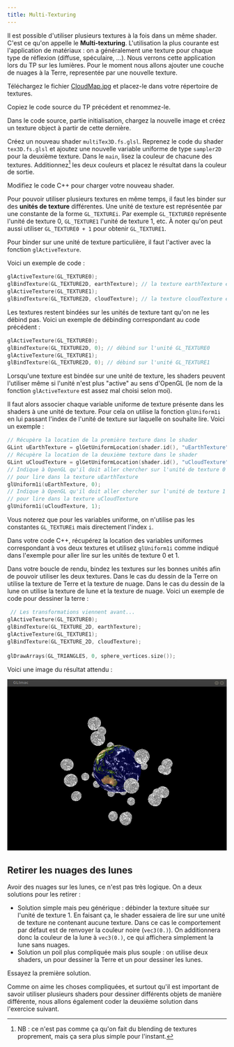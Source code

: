 ```yaml
---
title: Multi-Texturing
---
```


Il est possible d'utiliser plusieurs textures à la fois dans un même shader. C'est ce qu'on appelle le **Multi-texturing**. L'utilisation la plus courante est l'application de matériaux : on a généralement une texture pour chaque type de réflexion (diffuse, spéculaire, ...). Nous verrons cette application lors du TP sur les lumières. Pour le moment nous allons ajouter une couche de nuages à la Terre, representée par une nouvelle texture.

Téléchargez le fichier [CloudMap.jpg](https://igm.univ-mlv.fr/~biri/Enseignement/IMAC2/opengl-TPs/resources/CloudMap.jpg) et placez-le dans votre répertoire de textures.

Copiez le code source du TP précédent et renommez-le.

Dans le code source, partie initialisation, chargez la nouvelle image et créez un texture object à partir de cette dernière.

Créez un nouveau shader `multiTex3D.fs.glsl`. Reprenez le code du shader `tex3D.fs.glsl` et ajoutez une nouvelle variable uniforme de type `sampler2D` pour la deuxième texture. Dans le `main`, lisez la couleur de chacune des textures. Additionnez[^1] les deux couleurs et placez le résultat dans la couleur de sortie. 

[^1]: NB : ce n'est pas comme ça qu'on fait du blending de textures proprement, mais ça sera plus simple pour l'instant.

Modifiez le code C++ pour charger votre nouveau shader.

Pour pouvoir utiliser plusieurs textures en même temps, il faut les binder sur des **unités de texture** différentes. Une unité de texture est représentée par une constante de la forme `GL_TEXTUREi`. Par exemple `GL_TEXTURE0` représente l'unité de texture 0, `GL_TEXTURE1` l'unité de texture 1, etc. À noter qu'on peut aussi utiliser `GL_TEXTURE0 + 1` pour obtenir `GL_TEXTURE1`.

Pour binder sur une unité de texture particulière, il faut l'activer avec la fonction `glActiveTexture`.

Voici un exemple de code :

```cpp
glActiveTexture(GL_TEXTURE0);
glBindTexture(GL_TEXTURE2D, earthTexture); // la texture earthTexture est bindée sur l'unité GL_TEXTURE0
glActiveTexture(GL_TEXTURE1);
glBindTexture(GL_TEXTURE2D, cloudTexture); // la texture cloudTexture est bindée sur l'unité GL_TEXTURE1
```

Les textures restent bindées sur les unités de texture tant qu'on ne les débind pas. Voici un exemple de débinding correspondant au code précédent :

```cpp
glActiveTexture(GL_TEXTURE0);
glBindTexture(GL_TEXTURE2D, 0); // débind sur l'unité GL_TEXTURE0
glActiveTexture(GL_TEXTURE1);
glBindTexture(GL_TEXTURE2D, 0); // débind sur l'unité GL_TEXTURE1
```

Lorsqu'une texture est bindée sur une unité de texture, les shaders peuvent l'utiliser même si l'unité n'est plus "active" au sens d'OpenGL (le nom de la fonction `glActiveTexture` est assez mal choisi selon moi).

Il faut alors associer chaque variable uniforme de texture présente dans les shaders à une unité de texture. Pour cela on utilise la fonction `glUniform1i` en lui passant l'index de l'unité de texture sur laquelle on souhaite lire. Voici un exemple :

```cpp
// Récupère la location de la première texture dans le shader
GLint uEarthTexture = glGetUniformLocation(shader.id(), "uEarthTexture");
// Récupère la location de la deuxième texture dans le shader
GLint uCloudTexture = glGetUniformLocation(shader.id(), "uCloudTexture");
// Indique à OpenGL qu'il doit aller chercher sur l'unité de texture 0 
// pour lire dans la texture uEarthTexture
glUniform1i(uEarthTexture, 0);
// Indique à OpenGL qu'il doit aller chercher sur l'unité de texture 1
// pour lire dans la texture uCloudTexture
glUniform1i(uCloudTexture, 1);
```

Vous noterez que pour les variables uniforme, on n'utilise pas les constantes `GL_TEXTUREi` mais directement l'index `i`.

Dans votre code C++, récupérez la location des variables uniformes correspondant à vos deux textures et utilisez `glUniform1i` comme indiqué dans l'exemple pour aller lire sur les unités de texture 0 et 1.

Dans votre boucle de rendu, bindez les textures sur les bonnes unités afin de pouvoir utiliser les deux textures. Dans le cas du dessin de la Terre on utilise la texture de Terre et la texture de nuage. Dans le cas du dessin de la lune on utilise la texture de lune et la texture de nuage. Voici un exemple de code pour dessiner la terre :

```cpp
 // Les transformations viennent avant...
glActiveTexture(GL_TEXTURE0);
glBindTexture(GL_TEXTURE_2D, earthTexture);
glActiveTexture(GL_TEXTURE1);
glBindTexture(GL_TEXTURE_2D, cloudTexture);

glDrawArrays(GL_TRIANGLES, 0, sphere_vertices.size());
```

Voici une image du résultat attendu :

![](img/multitexturing.jpg)

## Retirer les nuages des lunes

Avoir des nuages sur les lunes, ce n'est pas très logique. On a deux solutions pour les retirer :

- Solution simple mais peu générique : débinder la texture située sur l'unité de texture 1. En faisant ça, le shader essaiera de lire sur une unité de texture ne contenant aucune texture. Dans ce cas le comportement par défaut est de renvoyer la couleur noire (`vec3(0.)`). On additionnera donc la couleur de la lune à `vec3(0.)`, ce qui affichera simplement la lune sans nuages.
- Solution un poil plus compliquée mais plus souple : on utilise deux shaders, un pour dessiner la Terre et un pour dessiner les lunes.

Essayez la première solution.

Comme on aime les choses compliquées, et surtout qu'il est important de savoir utiliser plusieurs shaders pour dessiner différents objets de manière différente, nous allons également coder la deuxième solution dans l'exercice suivant. 